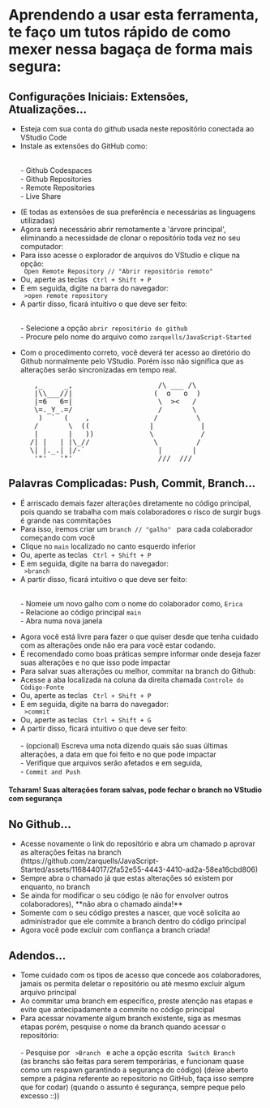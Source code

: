 <h1> Aprendendo a usar esta ferramenta, te faço um tutos rápido de como mexer nessa bagaça de forma mais segura: </h1>
<h2>Configurações Iniciais: Extensões, Atualizações...</h2>
<ul>
<li>Esteja com sua conta do github usada neste repositório conectada ao VStudio Code</li>
<li>Instale as extensões do GitHub como:</li>

  <br> - Github Codespaces
  <br> - Github Repositories
  <br> - Remote Repositories
  <br> - Live Share

<li>(E todas as extensões de sua preferência e necessárias as linguagens utilizadas) </li>
<li>Agora será necessário abrir remotamente a 'árvore principal', eliminando a necessidade de clonar o repositório toda vez no seu computador:</li>
<li>Para isso acesse o explorador de arquivos do VStudio e clique na opção:</li>
<code> Open Remote Repository // "Abrir repositório remoto" </code>
<li>Ou, aperte as teclas <code> Ctrl + Shift + P </code></li>
<li>E em seguida, digite na barra do navegador:</li>
<code> >open remote repository </code>
<li>A partir disso, ficará intuitivo o que deve ser feito: </li>

  <br> - Selecione a opção <code>abrir repositório do github</code>
  <br> - Procure pelo nome do arquivo como <code>zarquells/JavaScript-Started</code>

<li>Com o procedimento correto, você deverá ter acesso ao diretório do Github normalmente pelo VStudio. Porém isso não significa que as alterações serão sincronizadas em tempo real.</li>
</ul>
<pre>
      ,_     _,                    /\ ___ /\
      |\\___//|                   (  o   o  ) 
      |=6   6=|                    \  ><   /
      \=._Y_.=/                    /       \  
       )  `  (    ,               /         \        
      /       \  ((              |           |      
      |       |   ))             \           /     
     /| |   | |\_//               \         /    
     \| |._.| |/-`                 |       |    
      '"'   '"'                    ///  ///  
</pre>

<h2>Palavras Complicadas: Push, Commit, Branch...</h2>
<ul>
  <li>É arriscado demais fazer alterações diretamente no código principal, pois quando se trabalha com mais colaboradores o risco de surgir bugs é grande nas commitações</li>
  <li>Para isso, iremos criar um <code>branch // "galho" </code> para cada colaborador começando com você</li>
  <li>Clique no <code>main</code> localizado no canto esquerdo inferior </li>
  <li>Ou, aperte as teclas <code> Ctrl + Shift + P </code></li>
  <li>E em seguida, digite na barra do navegador:</li>
  <code> >branch </code>
  <li>A partir disso, ficará intuitivo o que deve ser feito: </li>

  <br> - Nomeie um novo galho com o nome do colaborador como, <code>Erica</code>
  <br> - Relacione ao código principal <code>main</code>
  <br> - Abra numa nova janela 

  <li>Agora você está livre para fazer o que quiser desde que tenha cuidado com as alterações onde não era para você estar codando. </li>
  <li>É recomendado como boas práticas sempre informar onde deseja fazer suas alterações e no que isso pode impactar</li>
  <li>Para salvar suas alterações ou melhor, commitar na branch do Github: </li>
  <li>Acesse a aba localizada na coluna da direita chamada <code>Controle do Código-Fonte</code> 
  <li>Ou, aperte as teclas <code> Ctrl + Shift + P </code></li>
  <li>E em seguida, digite na barra do navegador:</li>
  <code> >commit </code>
  <li>Ou, aperte as teclas <code> Ctrl + Shift + G </code></li>
  <li>A partir disso, ficará intuitivo o que deve ser feito: </li>
    <br> - (opcional) Escreva uma nota dizendo quais são suas últimas alterações, a data em que foi feito e no que pode impactar 
    <br> - Verifique que arquivos serão afetados e em seguida,
    <br> - <code>Commit and Push</code>
</ul>

  <h4>Tcharam! Suas alterações foram salvas, pode fechar o branch no VStudio com segurança</h4>

  <h2>No Github...</h2>
  <ul>
  <li>Acesse novamente o link do repositório e abra um chamado p aprovar as alterações feitas na branch</li>
  (https://github.com/zarquells/JavaScript-Started/assets/116844017/2fa52e55-4443-4410-ad2a-58ea16cbd806)
  <li>Sempre abra o chamado já que estas alterações só existem por enquanto, no branch</li>
  <li>Se ainda for modificar o seu código (e não for envolver outros colaboradores), **não abra o chamado ainda!**</li>
  <li>Somente com o seu código prestes a nascer, que você solicita ao administrador que ele commite a branch dentro do código principal</li>
  <li>Agora você pode excluir com confiança a branch criada!</li>
  </ul>

  <h2>Adendos...</h2>
  <ul>
  <li>Tome cuidado com os tipos de acesso que concede aos colaboradores, jamais os permita deletar o repositório ou até mesmo excluir algum arquivo principal</li>
  <li>Ao commitar uma branch em específico, preste atenção nas etapas e evite que antecipadamente a commite no código principal</li>
  <li>Para acessar novamente algum branch existente, siga as mesmas etapas porém, pesquise o nome da branch quando acessar o repositório:</li>
    <br> - Pesquise por <code> >Branch </code> e ache a opção escrita <code> Switch Branch </code>
  <br>
(as branchs são feitas para serem temporárias, e funcionam quase como um respawn garantindo a segurança do código)
(deixe aberto sempre a página referente ao repositorio no GitHub, faça isso sempre que for codar)
(quando o assunto é segurança, sempre peque pelo excesso ::))
</ul>
